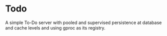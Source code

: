 Todo
====

A simple To-Do server with pooled and supervised persistence at database and cache levels and using gproc as its registry.

